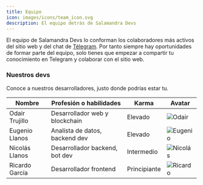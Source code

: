 ```yaml
---
title: Equipo
icon: images/icons/team_icon.svg
description: El equipo detrás de Salamandra Devs
---
```


El equipo de Salamandra Devs lo conforman los colaboradores más activos del sitio web y del chat de [Télegram](t.me/salamandradevs). Por tanto siempre hay oportunidades de formar parte del equipo, solo tienes que empezar a compartir tu conocimiento en Telegram y colaborar con el sitio web.

### Nuestros devs
Conoce a nuestros desarrolladores, justo donde podrías estar tu.

| Nombre         | Profesión o habilidades        | Karma      | Avatar                  |
| -------------- | ------------------------------ | ---------- | ----------------------- |
| Odair Trujillo | Desarrollador web y blockchain | Elevado    | ![Odair](odair.jpg)     |
| Eugenio Llanos | Analista de datos, backend dev | Elevado    | ![Eugenio](eugenio.jpg) |
| Nicolás Llanos | Desarrollador backend, bot dev | Intermedio | ![Nicolás](nicolas.jpg) |
| Ricardo García | Desarrollador frontend         | Principiante | ![Ricardo](ricardo.jpg) |


